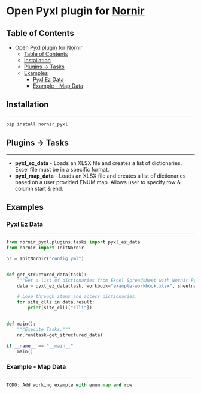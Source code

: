 
# Open Pyxl plugin for [Nornir](github.com/nornir-automation/nornir)

## Table of Contents

- [Open Pyxl plugin for Nornir](#open-pyxl-plugin-for-nornir)
  - [Table of Contents](#table-of-contents)
  - [Installation](#installation)
  - [Plugins -> Tasks](#plugins---tasks)
  - [Examples](#examples)
    - [Pyxl Ez Data](#pyxl-ez-data)
    - [Example - Map Data](#example---map-data)

## Installation

------------

```bash
pip install nornir_pyxl
```

## Plugins -> Tasks

------------

- **pyxl_ez_data** - Loads an XLSX file and creates a list of dictionaries. Excel file must be in a specific format.
- **pyxl_map_data** - Loads an XLSX file and creates a list of dictionaries based on a user provided ENUM map. Allows user to specify row & column start & end.

## Examples

### Pyxl Ez Data

------------

```python
from nornir_pyxl.plugins.tasks import pyxl_ez_data
from nornir import InitNornir

nr = InitNornir("config.yml")


def get_structured_data(task):
    """Get a list of dictionaries from Excel Spreadsheet with Nornir Pyxl."""
    data = pyxl_ez_data(task, workbook="example-workbook.xlsx", sheetname="IP_INFORMATION")

    # Loop through items and access dictionaries.
    for site_clli in data.result:
        print(site_clli["clli"])


def main():
    """Execute Tasks."""
    nr.run(task=get_structured_data)

if __name__ == "__main__"
    main()
```

### Example - Map Data

------------

```python
TODO: Add working example with enum map and row
```
